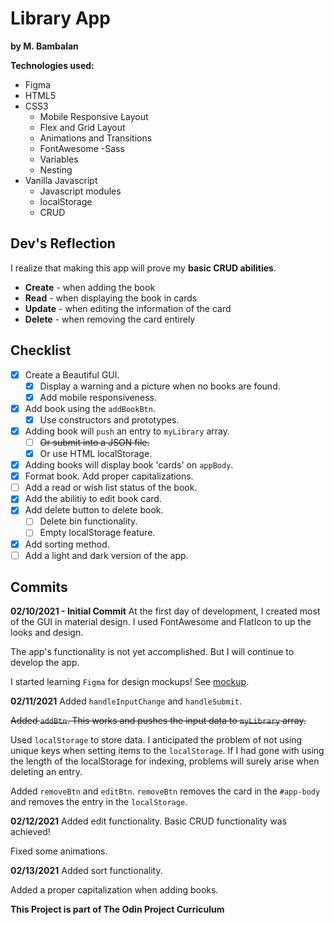 # Library App
**by M. Bambalan**

**Technologies used:**
- Figma
- HTML5
- CSS3
  - Mobile Responsive Layout
  - Flex and Grid Layout
  - Animations and Transitions
  - FontAwesome
-Sass
  - Variables
  - Nesting
- Vanilla Javascript
  - Javascript modules
  - localStorage
  - CRUD

## Dev's Reflection
I realize that making this app will prove my **basic CRUD abilities**.
- **Create** - when adding the book
- **Read** - when displaying the book in cards
- **Update** - when editing the information of the card
- **Delete** - when removing the card entirely



## Checklist
- [x] Create a Beautiful GUI.
  - [x] Display a warning and a picture when no books are found.
  - [x] Add mobile responsiveness.
- [x] Add book using the `addBookBtn`.
  - [x] Use constructors and prototypes.
- [x] Adding book will `push` an entry to `myLibrary` array.
  - [ ] ~~Or submit into a JSON file.~~
  - [x] Or use HTML localStorage.
- [x] Adding books will display book 'cards' on `appBody`.
 - [x] Format book. Add proper capitalizations.
- [ ] Add a read or wish list status of the book.
- [x] Add the abilitiy to edit book card.
- [x] Add delete button to delete book.
  - [ ] Delete bin functionality.
  - [ ] Empty localStorage feature.
- [x] Add sorting method.
- [ ] Add a light and dark version of the app.

## Commits
**02/10/2021 - Initial Commit**
At the first day of development, I created most of the GUI in material design. I used FontAwesome and FlatIcon to up the looks and design.

The app's functionality is not yet accomplished. But I will continue to develop the app.

I started learning `Figma` for design mockups! See [mockup](https://www.figma.com/file/QM0sQxWJoXgchjIWP25ANi/Library-App?node-id=0%3A1).

**02/11/2021**
Added `handleInputChange` and `handleSubmit`.

~~Added `addBtn`. This works and pushes the input data to `myLibrary` array.~~

Used `localStorage` to store data. I anticipated the problem of not using unique keys when setting items to the `localStorage`. If I had gone with using the length of the localStorage for indexing, problems will surely arise when deleting an entry.

Added `removeBtn` and `editBtn`. `removeBtn` removes the card in the `#app-body` and removes the entry in the `localStorage`.

**02/12/2021**
Added edit functionality. Basic CRUD functionality was achieved!

Fixed some animations.

**02/13/2021**
Added sort functionality.

Added a proper capitalization when adding books.

**This Project is part of The Odin Project Curriculum**